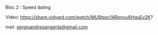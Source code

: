 Bloc 2 : Speed dating


Video: https://share.vidyard.com/watch/MU8tpxc1ARonvu6HquEv2K?


mail: sergioandresangarita@gmail.com
